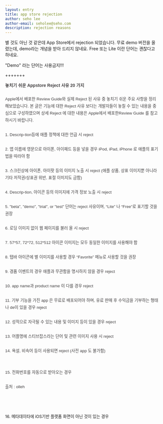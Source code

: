 ```yaml
---
layout: entry
title: app store rejection
author: seho lee
author-email: seholee@seho.com 
description: rejection reasons
---
```


별 것도 아닌 것 같은데 App Store에서 rejection 되었습니다.
무료 demo 버전을 올렸는데, demo라는 개념을 받아 드리지 않네요.
Free 또는 Lite 이란 단어는 괜찮다고 하네요.

"Demo" 라는 단어는 사용금지!!!

+++++++
<div id="post-view110112793261" class="post-view pcol2 _param(1)">
<span style="color: rgb(67, 65, 66); line-height: 23px; font-family: 굴림, Gulim, 돋움, Dotum, AppleGothic, sans-serif; font-size: 14px;" class="Apple-style-span"><p style="border-width: 0px; margin: 0px 0px 24px; padding: 0px; line-height: 23px; font-family: 굴림, Gulim, 돋움, Dotum, AppleGothic, sans-serif; font-size: 14px; background-color: transparent;"><strong style="border-width: 0px; margin: 0px; padding: 0px; line-height: normal; font-size: 14px; background-color: transparent;">놓치기 쉬운 Appstore Reject 사유 20 가지</strong></p><p style="border-width: 0px; margin: 0px 0px 24px; padding: 0px; line-height: 23px; font-family: 굴림, Gulim, 돋움, Dotum, AppleGothic, sans-serif; font-size: 14px; background-color: transparent;"><span style="font-size: 10pt;">Apple에서 배포한 Review Guide와 실제 Reject 된 사유 중 놓치기 쉬운 주요 사항을 정리해보았습니다. 본 글은 기능에 대한 Reject 사유 보다는 개발자들이 놓칠 수 있는 내용을 중심으로 구성하였으며 상세 Reject 에 대한 내용은 Apple에서 배포한Review Guide 를 참고하시기 바랍니다.</span></p><p style="border-width: 0px; margin: 0px 0px 24px; padding: 0px; line-height: 23px; font-family: 굴림, Gulim, 돋움, Dotum, AppleGothic, sans-serif; font-size: 14px; background-color: transparent;"><span style="font-size: 10pt;">1. Descrip-tion등에 애플 정책에 대한 언급 시 reject</span></p><p style="border-width: 0px; margin: 0px 0px 24px; padding: 0px; line-height: 23px; font-family: 굴림, Gulim, 돋움, Dotum, AppleGothic, sans-serif; font-size: 14px; background-color: transparent;"><span style="font-size: 10pt;">2. 앱 이름에 영문으로 아이폰, 아이패드 등을 넣을 경우 iPod, iPad, iPhone 로 애플의 표기법을 따라야 함</span></p><p style="border-width: 0px; margin: 0px 0px 24px; padding: 0px; line-height: 23px; font-family: 굴림, Gulim, 돋움, Dotum, AppleGothic, sans-serif; font-size: 14px; background-color: transparent;"><span style="font-size: 10pt;">3. 스크린상에 아이폰, 아이팟 등의 이미지 노출 시 reject (애플 상품, 상표 이미지뿐 아니라 기타 저작권/상표권 위반, 표절 이미지도 금함)</span></p><p style="border-width: 0px; margin: 0px 0px 24px; padding: 0px; line-height: 23px; font-family: 굴림, Gulim, 돋움, Dotum, AppleGothic, sans-serif; font-size: 14px; background-color: transparent;"><span style="font-size: 10pt;">4. Descrip-tion, 아이콘 등의 이미지에 가격 정보 노출 시 reject</span></p><p style="border-width: 0px; margin: 0px 0px 24px; padding: 0px; line-height: 23px; font-family: 굴림, Gulim, 돋움, Dotum, AppleGothic, sans-serif; font-size: 14px; background-color: transparent;"><span style="font-size: 10pt;">5. "beta", "demo", "trial", or "test" 단어는 reject 사유이며, “Lite” 나 “Free”로 표기할 것을 권장</span></p><p style="border-width: 0px; margin: 0px 0px 24px; padding: 0px; line-height: 23px; font-family: 굴림, Gulim, 돋움, Dotum, AppleGothic, sans-serif; font-size: 14px; background-color: transparent;"><span style="font-size: 10pt;">6. 로딩 이미지 없이 웹 페이지를 불러 올 시 reject</span></p><p style="border-width: 0px; margin: 0px 0px 24px; padding: 0px; line-height: 23px; font-family: 굴림, Gulim, 돋움, Dotum, AppleGothic, sans-serif; font-size: 14px; background-color: transparent;"><span style="font-size: 10pt;">7. 57*57, 72*72, 512*512 아이콘 이미지는 모두 동일한 이미지를 사용해야 함</span></p><p style="border-width: 0px; margin: 0px 0px 24px; padding: 0px; line-height: 23px; font-family: 굴림, Gulim, 돋움, Dotum, AppleGothic, sans-serif; font-size: 14px; background-color: transparent;"><span style="font-size: 10pt;">8. 탭바 아이콘에 별 이미지를 사용할 경우 “Favorite” 메뉴로 사용할 것을 권장</span></p><p style="border-width: 0px; margin: 0px 0px 24px; padding: 0px; line-height: 23px; font-family: 굴림, Gulim, 돋움, Dotum, AppleGothic, sans-serif; font-size: 14px; background-color: transparent;"><span style="font-size: 10pt;">9. 경품 이벤트의 경우 애플과 무관함을 명시하지 않을 경우 reject</span></p><p style="border-width: 0px; margin: 0px 0px 24px; padding: 0px; line-height: 23px; font-family: 굴림, Gulim, 돋움, Dotum, AppleGothic, sans-serif; font-size: 14px; background-color: transparent;"><span style="font-size: 10pt;">10. app name과 product name 이 다를 경우 reject</span></p><p style="border-width: 0px; margin: 0px 0px 24px; padding: 0px; line-height: 23px; font-family: 굴림, Gulim, 돋움, Dotum, AppleGothic, sans-serif; font-size: 14px; background-color: transparent;"><span style="font-size: 10pt;">11. 기부 기능을 가진 app 은 무료로 배포되어야 하며, 유료 판매 후 수익금을 기부하는 형태나 de이 있을 경우 reject</span></p><p style="border-width: 0px; margin: 0px 0px 24px; padding: 0px; line-height: 23px; font-family: 굴림, Gulim, 돋움, Dotum, AppleGothic, sans-serif; font-size: 14px; background-color: transparent;"><span style="font-size: 10pt;">12. 성적으로 자극될 수 있는 내용 및 이미지 등이 있을 경우 reject</span></p><p style="border-width: 0px; margin: 0px 0px 24px; padding: 0px; line-height: 23px; font-family: 굴림, Gulim, 돋움, Dotum, AppleGothic, sans-serif; font-size: 14px; background-color: transparent;"><span style="font-size: 10pt;">13. 어플명에 스티브잡스라는 단어 및 관련 이미지 사용 시 reject</span></p><p style="border-width: 0px; margin: 0px 0px 24px; padding: 0px; line-height: 23px; font-family: 굴림, Gulim, 돋움, Dotum, AppleGothic, sans-serif; font-size: 14px; background-color: transparent;"><span style="font-size: 10pt;">14. 욕설, 비속어 등이 사용되면 reject (사전 app 도 불가함)</span><br style="margin: 0px; padding: 0px;" /><span style="font-size: 10pt;">&#65279;</span></p><p style="border-width: 0px; margin: 0px 0px 24px; padding: 0px; line-height: 23px; font-family: 굴림, Gulim, 돋움, Dotum, AppleGothic, sans-serif; font-size: 14px; background-color: transparent;"><span style="font-size: 10pt;">15. 전화번호를 자동으로 받아오는 경우</span></p><div><span style="font-size: 10pt;">출처 : olleh</span></div></span><p><span style="font-size: 10pt;">&nbsp;</span></p><p><span style="font-size: 10pt;">



</span>&nbsp;</p><p><span style="font-size: 10pt;">&#65279;16. 메타데이타에&nbsp;iOS기반 플랫폼 화면이 아닌 것이 있는 경우</span>&nbsp;</p><p><span style="font-size: 10pt;"></span>&nbsp;</p>
</div>

